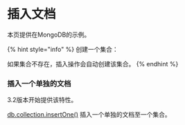 # 插入文档

本页提供在MongoDB的示例。

{% hint style="info" %}
创建一个集合：

如果集合不存在，插入操作会自动创建该集合。
{% endhint %}

### 插入一个单独的文档

3.2版本开始提供该特性。

[db.collection.insertOne\(\)](https://docs.mongodb.com/manual/reference/method/db.collection.insertOne/#db.collection.insertOne)  插入一个单独的文档至一个集合。




